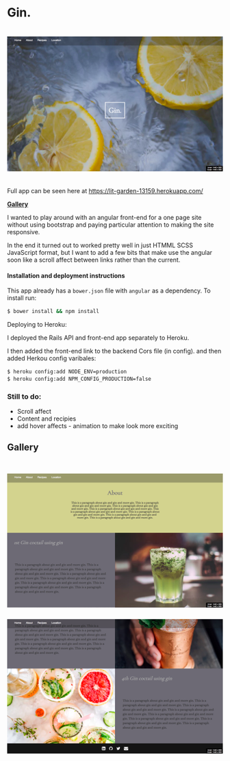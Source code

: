 # Gin.

<p align="center" style="padding: 20px 0;">
  <img src="src/images/ss2.png" width="800px;">
</p>

Full app can be seen here at https://lit-garden-13159.herokuapp.com/

**[Gallery](#gallery)**  

I wanted to play around with an angular front-end for a one page site without using bootstrap and paying particular attention to making the site responsive.

In the end it turned out to worked pretty well in just HTMML SCSS JavaScript format, but I want to add a few bits that make use the angular soon like a scroll affect between links rather than the current.

#### Installation and deployment instructions

This app already has a `bower.json` file with `angular` as a dependency. To install run:

```sh
$ bower install && npm install
```
Deploying to Heroku:

I deployed the Rails API and front-end app separately to Heroku.  

I then added the front-end link to the backend Cors file (in config). and then added Herkou config varibales:

```sh
$ heroku config:add NODE_ENV=production
$ heroku config:add NPM_CONFIG_PRODUCTION=false
```

### Still to do:

* Scroll affect
* Content and recipies
* add hover affects - animation to make look more exciting

## Gallery
<br>
<p align="center">
  <img src="src/images/ss3.png" width="600px;" style="padding-bottom: 10px;">
</p>

<p align="center">
  <img src="src/images/ss1.png" width="600px;" style="padding-bottom: 10px;">
</p>
